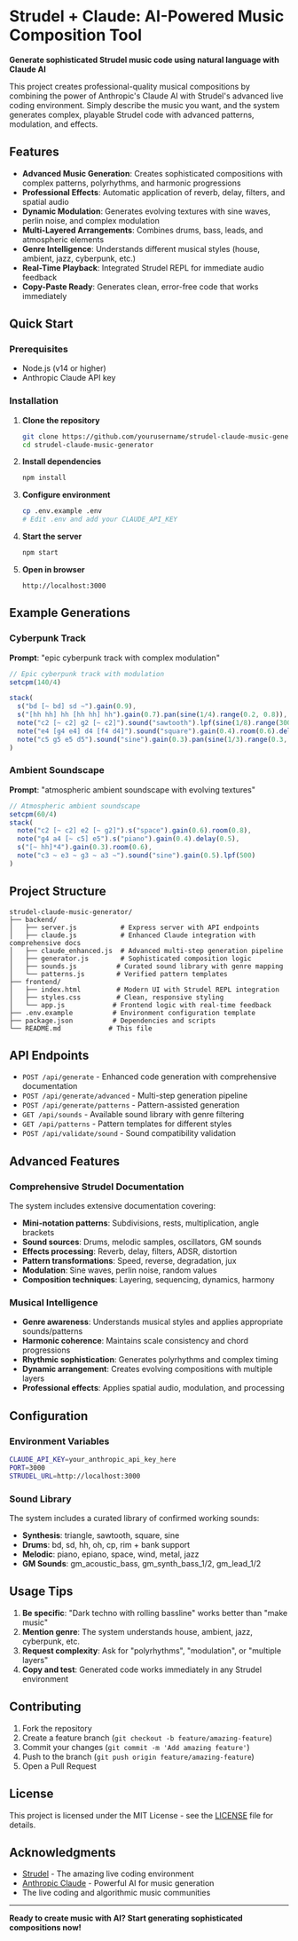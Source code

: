 # Strudel + Claude: AI-Powered Music Composition Tool

 **Generate sophisticated Strudel music code using natural language with Claude AI**

This project creates professional-quality musical compositions by combining the power of Anthropic's Claude AI with Strudel's advanced live coding environment. Simply describe the music you want, and the system generates complex, playable Strudel code with advanced patterns, modulation, and effects.

## Features

- **Advanced Music Generation**: Creates sophisticated compositions with complex patterns, polyrhythms, and harmonic progressions
- **Professional Effects**: Automatic application of reverb, delay, filters, and spatial audio
- **Dynamic Modulation**: Generates evolving textures with sine waves, perlin noise, and complex modulation
- **Multi-Layered Arrangements**: Combines drums, bass, leads, and atmospheric elements
- **Genre Intelligence**: Understands different musical styles (house, ambient, jazz, cyberpunk, etc.)
- **Real-Time Playback**: Integrated Strudel REPL for immediate audio feedback
- **Copy-Paste Ready**: Generates clean, error-free code that works immediately

## Quick Start

### Prerequisites
- Node.js (v14 or higher)
- Anthropic Claude API key

### Installation

1. **Clone the repository**
   ```bash
   git clone https://github.com/yourusername/strudel-claude-music-generator.git
   cd strudel-claude-music-generator
   ```

2. **Install dependencies**
   ```bash
   npm install
   ```

3. **Configure environment**
   ```bash
   cp .env.example .env
   # Edit .env and add your CLAUDE_API_KEY
   ```

4. **Start the server**
   ```bash
   npm start
   ```

5. **Open in browser**
   ```
   http://localhost:3000
   ```

## Example Generations

### Cyberpunk Track
**Prompt**: "epic cyberpunk track with complex modulation"

```javascript
// Epic cyberpunk track with modulation
setcpm(140/4)

stack(
  s("bd [~ bd] sd ~").gain(0.9),
  s("[hh hh] hh [hh hh] hh").gain(0.7).pan(sine(1/4).range(0.2, 0.8)),
  note("c2 [~ c2] g2 [~ c2]").sound("sawtooth").lpf(sine(1/8).range(300, 2000)).gain(0.6),
  note("e4 [g4 e4] d4 [f4 d4]").sound("square").gain(0.4).room(0.6).delay(0.3),
  note("c5 g5 e5 d5").sound("sine").gain(0.3).pan(sine(1/3).range(0.3, 0.7))
)
```

### Ambient Soundscape
**Prompt**: "atmospheric ambient soundscape with evolving textures"

```javascript
// Atmospheric ambient soundscape
setcpm(60/4)
stack(
  note("c2 [~ c2] e2 [~ g2]").s("space").gain(0.6).room(0.8),
  note("g4 a4 [~ c5] e5").s("piano").gain(0.4).delay(0.5),
  s("[~ hh]*4").gain(0.3).room(0.6),
  note("c3 ~ e3 ~ g3 ~ a3 ~").sound("sine").gain(0.5).lpf(500)
)
```

## Project Structure

```
strudel-claude-music-generator/
├── backend/
│   ├── server.js           # Express server with API endpoints
│   ├── claude.js           # Enhanced Claude integration with comprehensive docs
│   ├── claude_enhanced.js  # Advanced multi-step generation pipeline
│   ├── generator.js        # Sophisticated composition logic
│   ├── sounds.js          # Curated sound library with genre mapping
│   └── patterns.js        # Verified pattern templates
├── frontend/
│   ├── index.html         # Modern UI with Strudel REPL integration
│   ├── styles.css         # Clean, responsive styling
│   └── app.js            # Frontend logic with real-time feedback
├── .env.example          # Environment configuration template
├── package.json          # Dependencies and scripts
└── README.md            # This file
```

## API Endpoints

- `POST /api/generate` - Enhanced code generation with comprehensive documentation
- `POST /api/generate/advanced` - Multi-step generation pipeline
- `POST /api/generate/patterns` - Pattern-assisted generation
- `GET /api/sounds` - Available sound library with genre filtering
- `GET /api/patterns` - Pattern templates for different styles
- `POST /api/validate/sound` - Sound compatibility validation

## Advanced Features

### Comprehensive Strudel Documentation
The system includes extensive documentation covering:
- **Mini-notation patterns**: Subdivisions, rests, multiplication, angle brackets
- **Sound sources**: Drums, melodic samples, oscillators, GM sounds
- **Effects processing**: Reverb, delay, filters, ADSR, distortion
- **Pattern transformations**: Speed, reverse, degradation, jux
- **Modulation**: Sine waves, perlin noise, random values
- **Composition techniques**: Layering, sequencing, dynamics, harmony

### Musical Intelligence
- **Genre awareness**: Understands musical styles and applies appropriate sounds/patterns
- **Harmonic coherence**: Maintains scale consistency and chord progressions
- **Rhythmic sophistication**: Generates polyrhythms and complex timing
- **Dynamic arrangement**: Creates evolving compositions with multiple layers
- **Professional effects**: Applies spatial audio, modulation, and processing

## Configuration

### Environment Variables
```bash
CLAUDE_API_KEY=your_anthropic_api_key_here
PORT=3000
STRUDEL_URL=http://localhost:3000
```

### Sound Library
The system includes a curated library of confirmed working sounds:
- **Synthesis**: triangle, sawtooth, square, sine
- **Drums**: bd, sd, hh, oh, cp, rim + bank support
- **Melodic**: piano, epiano, space, wind, metal, jazz
- **GM Sounds**: gm_acoustic_bass, gm_synth_bass_1/2, gm_lead_1/2

## Usage Tips

1. **Be specific**: "Dark techno with rolling bassline" works better than "make music"
2. **Mention genre**: The system understands house, ambient, jazz, cyberpunk, etc.
3. **Request complexity**: Ask for "polyrhythms", "modulation", or "multiple layers"
4. **Copy and test**: Generated code works immediately in any Strudel environment

## Contributing

1. Fork the repository
2. Create a feature branch (`git checkout -b feature/amazing-feature`)
3. Commit your changes (`git commit -m 'Add amazing feature'`)
4. Push to the branch (`git push origin feature/amazing-feature`)
5. Open a Pull Request

## License

This project is licensed under the MIT License - see the [LICENSE](LICENSE) file for details.

## Acknowledgments

- [Strudel](https://strudel.tidalcycles.org/) - The amazing live coding environment
- [Anthropic Claude](https://www.anthropic.com/) - Powerful AI for music generation
- The live coding and algorithmic music communities

---

**Ready to create music with AI? Start generating sophisticated compositions now!** 
